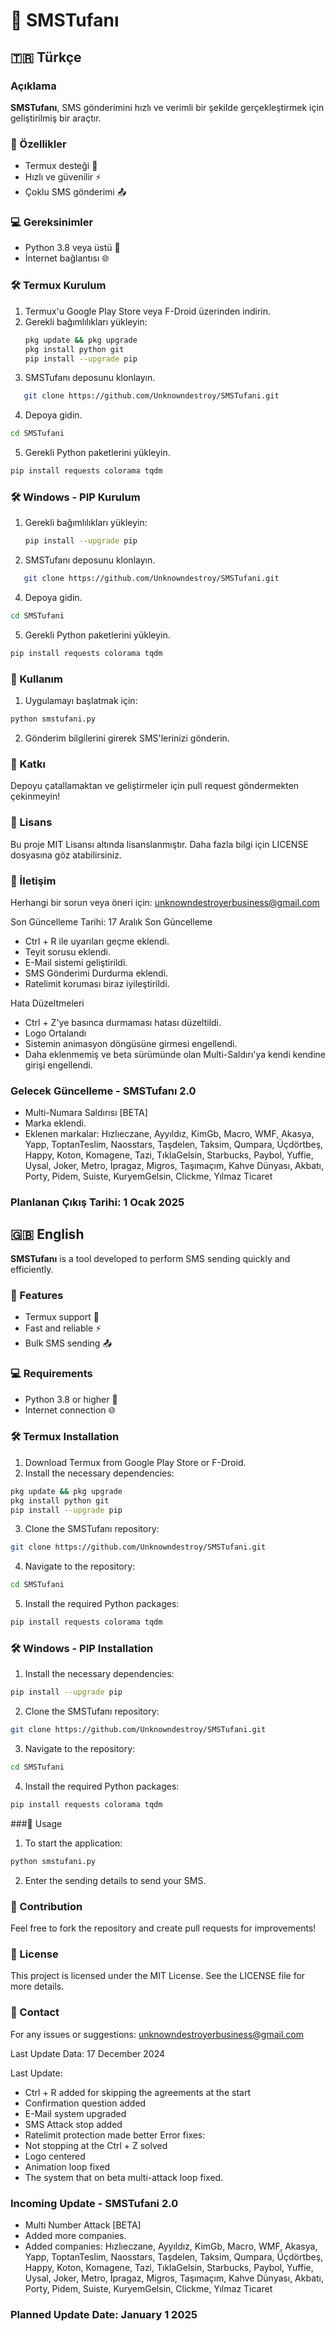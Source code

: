 # 📱 SMSTufanı  

## 🇹🇷 Türkçe  
### Açıklama  
**SMSTufanı**, SMS gönderimini hızlı ve verimli bir şekilde gerçekleştirmek için geliştirilmiş bir araçtır.  

### 🚀 Özellikler  
- Termux desteği 🤖  
- Hızlı ve güvenilir ⚡  
- Çoklu SMS gönderimi 📤  

### 💻 Gereksinimler  
- Python 3.8 veya üstü 🐍  
- İnternet bağlantısı 🌐  

### 🛠️ Termux Kurulum  
1. Termux'u Google Play Store veya F-Droid üzerinden indirin.  
2. Gerekli bağımlılıkları yükleyin:  
   ```bash
   pkg update && pkg upgrade  
   pkg install python git  
   pip install --upgrade pip  

3. SMSTufanı deposunu klonlayın.
```bash
   git clone https://github.com/Unknowndestroy/SMSTufani.git  
```
4. Depoya gidin.
```bash
cd SMSTufani  
```
5. Gerekli Python paketlerini yükleyin.
```bash
pip install requests colorama tqdm
```

### 🛠️ Windows - PIP Kurulum  
1. Gerekli bağımlılıkları yükleyin:  
   ```bash
   pip install --upgrade pip  

3. SMSTufanı deposunu klonlayın.
```bash
   git clone https://github.com/Unknowndestroy/SMSTufani.git  
```
4. Depoya gidin.
```bash
cd SMSTufani  
```
5. Gerekli Python paketlerini yükleyin.
```bash
pip install requests colorama tqdm
```

### 🎯 Kullanım

1. Uygulamayı başlatmak için:
```bash
python smstufani.py  
```
2. Gönderim bilgilerini girerek SMS'lerinizi gönderin.

### 🤝 Katkı
Depoyu çatallamaktan ve geliştirmeler için pull request göndermekten çekinmeyin!

### 📜 Lisans
Bu proje MIT Lisansı altında lisanslanmıştır. Daha fazla bilgi için LICENSE dosyasına göz atabilirsiniz.

### 📩 İletişim
Herhangi bir sorun veya öneri için: unknowndestroyerbusiness@gmail.com

Son Güncelleme Tarihi: 17 Aralık
Son Güncelleme
- Ctrl + R ile uyarıları geçme eklendi.
- Teyit sorusu eklendi.
- E-Mail sistemi geliştirildi.
- SMS Gönderimi Durdurma eklendi. 
- Ratelimit koruması biraz iyileştirildi.

 Hata Düzeltmeleri

- Ctrl + Z'ye basınca durmaması hatası düzeltildi.
- Logo Ortalandı
- Sistemin animasyon döngüsüne girmesi engellendi.
- Daha eklenmemiş ve beta sürümünde olan Multi-Saldırı'ya kendi kendine girişi engellendi.

### Gelecek Güncelleme - SMSTufanı 2.0

- Multi-Numara Saldırısı [BETA]
- Marka eklendi.
- Eklenen markalar: Hızlıeczane, Ayyıldız, KimGb, Macro, WMF, Akasya, Yapp, ToptanTeslim, Naosstars, Taşdelen, Taksim, Qumpara, Üçdörtbeş, Happy, Koton, Komagene, Tazi, TıklaGelsin, Starbucks, Paybol, Yuffie, Uysal, Joker, Metro, İpragaz, Migros, Taşımaçım, Kahve Dünyası, Akbatı, Porty, Pidem, Suiste, KuryemGelsin, Clickme, Yılmaz Ticaret

 ### Planlanan Çıkış Tarihi: 1 Ocak 2025

## 🇬🇧 English
**SMSTufanı** is a tool developed to perform SMS sending quickly and efficiently.

### 🚀 Features
- Termux support 🤖
- Fast and reliable ⚡
- Bulk SMS sending 📤
### 💻 Requirements
- Python 3.8 or higher 🐍
- Internet connection 🌐

### 🛠️ Termux Installation
1. Download Termux from Google Play Store or F-Droid.
2. Install the necessary dependencies:
```bash
pkg update && pkg upgrade  
pkg install python git  
pip install --upgrade pip  
```
3. Clone the SMSTufanı repository:
```bash
git clone https://github.com/Unknowndestroy/SMSTufani.git  
```
4. Navigate to the repository:
```bash
cd SMSTufani  
``` 
5. Install the required Python packages:
```bash
pip install requests colorama tqdm
```

### 🛠️ Windows - PIP Installation
1. Install the necessary dependencies:
```bash
pip install --upgrade pip  
```
2. Clone the SMSTufanı repository:
```bash
git clone https://github.com/Unknowndestroy/SMSTufani.git  
```
3. Navigate to the repository:
```bash
cd SMSTufani  
``` 
4. Install the required Python packages:
```bash
pip install requests colorama tqdm
```


###🎯 Usage
1. To start the application: 
```bash
python smstufani.py  
```
2. Enter the sending details to send your SMS.

### 🤝 Contribution
Feel free to fork the repository and create pull requests for improvements!

 ### 📜 License
This project is licensed under the MIT License. See the LICENSE file for more details.

### 📩 Contact
For any issues or suggestions: unknowndestroyerbusiness@gmail.com

Last Update Data: 17 December 2024

Last Update:
- Ctrl + R added for skipping the agreements at the start
- Confirmation question added
- E-Mail system upgraded
- SMS Attack stop added
- Ratelimit protection made better
    Error fixes:
- Not stopping at the Ctrl + Z solved
- Logo centered
- Animation loop fixed
- The system that on beta multi-attack loop fixed. 

### Incoming Update - SMSTufani 2.0
- Multi Number Attack [BETA]
- Added more companies.
 - Added companies: Hızlıeczane, Ayyıldız, KimGb, Macro, WMF, Akasya, Yapp, ToptanTeslim, Naosstars, Taşdelen, Taksim, Qumpara, Üçdörtbeş, Happy, Koton, Komagene, Tazi, TıklaGelsin, Starbucks, Paybol, Yuffie, Uysal, Joker, Metro, İpragaz, Migros, Taşımaçım, Kahve Dünyası, Akbatı, Porty, Pidem, Suiste, KuryemGelsin, Clickme, Yılmaz Ticaret
### Planned Update Date: January 1 2025



